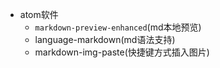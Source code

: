 - atom软件
  - `markdown-preview-enhanced`(md本地预览)
  - language-markdown(md语法支持)
  - markdown-img-paste(快捷键方式插入图片)
